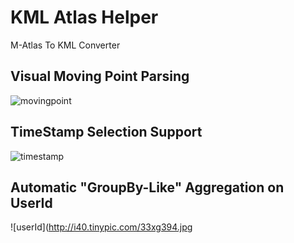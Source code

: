 KML Atlas Helper
======

M-Atlas To KML Converter

Visual Moving Point Parsing
-------------
![movingpoint](http://oi42.tinypic.com/2l8b6ok.jpg)


TimeStamp Selection Support
-------------
![timestamp](http://i41.tinypic.com/4r7saq.png)


Automatic "GroupBy-Like" Aggregation on UserId
-------------
![userId](http://i40.tinypic.com/33xg394.jpg